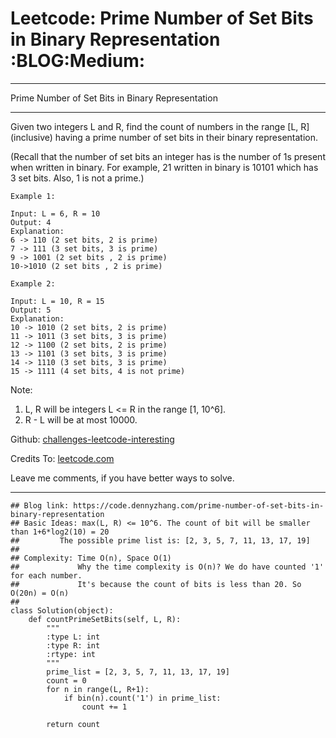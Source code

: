 # Leetcode: Prime Number of Set Bits in Binary Representation     :BLOG:Medium:


---

Prime Number of Set Bits in Binary Representation  

---

Given two integers L and R, find the count of numbers in the range [L, R] (inclusive) having a prime number of set bits in their binary representation.  

(Recall that the number of set bits an integer has is the number of 1s present when written in binary. For example, 21 written in binary is 10101 which has 3 set bits. Also, 1 is not a prime.)  

    Example 1:
    
    Input: L = 6, R = 10
    Output: 4
    Explanation:
    6 -> 110 (2 set bits, 2 is prime)
    7 -> 111 (3 set bits, 3 is prime)
    9 -> 1001 (2 set bits , 2 is prime)
    10->1010 (2 set bits , 2 is prime)

    Example 2:
    
    Input: L = 10, R = 15
    Output: 5
    Explanation:
    10 -> 1010 (2 set bits, 2 is prime)
    11 -> 1011 (3 set bits, 3 is prime)
    12 -> 1100 (2 set bits, 2 is prime)
    13 -> 1101 (3 set bits, 3 is prime)
    14 -> 1110 (3 set bits, 3 is prime)
    15 -> 1111 (4 set bits, 4 is not prime)

Note:  

1.  L, R will be integers L <= R in the range [1, 10^6].
2.  R - L will be at most 10000.

Github: [challenges-leetcode-interesting](https://github.com/DennyZhang/challenges-leetcode-interesting/tree/master/prime-number-of-set-bits-in-binary-representation)  

Credits To: [leetcode.com](https://leetcode.com/problems/prime-number-of-set-bits-in-binary-representation/description/)  

Leave me comments, if you have better ways to solve.  

---

    ## Blog link: https://code.dennyzhang.com/prime-number-of-set-bits-in-binary-representation
    ## Basic Ideas: max(L, R) <= 10^6. The count of bit will be smaller than 1+6*log2(10) = 20
    ##         The possible prime list is: [2, 3, 5, 7, 11, 13, 17, 19]
    ##
    ## Complexity: Time O(n), Space O(1)
    ##             Why the time complexity is O(n)? We do have counted '1' for each number.
    ##             It's because the count of bits is less than 20. So O(20n) = O(n)
    ##
    class Solution(object):
        def countPrimeSetBits(self, L, R):
            """
            :type L: int
            :type R: int
            :rtype: int
            """
            prime_list = [2, 3, 5, 7, 11, 13, 17, 19]
            count = 0
            for n in range(L, R+1):
                if bin(n).count('1') in prime_list:
                    count += 1
    
            return count